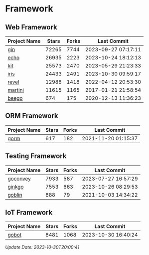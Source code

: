 # Framework

## Web Framework
| Project Name | Stars | Forks | Last Commit |
| ------------ | ----- | ----- | ----------- |
| [gin](https://github.com/gin-gonic/gin) | 72265 | 7744 | 2023-09-27 07:17:11 |
| [echo](https://github.com/labstack/echo) | 26935 | 2223 | 2023-10-24 18:12:13 |
| [kit](https://github.com/go-kit/kit) | 25573 | 2470 | 2023-05-29 21:23:33 |
| [iris](https://github.com/kataras/iris) | 24433 | 2491 | 2023-10-30 09:59:17 |
| [revel](https://github.com/revel/revel) | 12988 | 1418 | 2022-04-12 20:53:30 |
| [martini](https://github.com/go-martini/martini) | 11615 | 1165 | 2017-01-21 21:58:54 |
| [beego](https://github.com/astaxie/beego) | 674 | 175 | 2020-12-13 11:36:23 |

## ORM Framework
| Project Name | Stars | Forks | Last Commit |
| ------------ | ----- | ----- | ----------- |
| [gorm](https://github.com/jinzhu/gorm) | 617 | 182 | 2021-11-20 01:15:37 |

## Testing Framework
| Project Name | Stars | Forks | Last Commit |
| ------------ | ----- | ----- | ----------- |
| [goconvey](https://github.com/smartystreets/goconvey) | 7933 | 587 | 2023-07-27 16:57:29 |
| [ginkgo](https://github.com/onsi/ginkgo) | 7553 | 663 | 2023-10-26 08:29:53 |
| [goblin](https://github.com/franela/goblin) | 888 | 79 | 2021-10-03 14:34:22 |

## IoT Framework
| Project Name | Stars | Forks | Last Commit |
| ------------ | ----- | ----- | ----------- |
| [gobot](https://github.com/hybridgroup/gobot) | 8481 | 1068 | 2023-10-30 16:40:24 |

*Update Date: 2023-10-30T20:00:41*